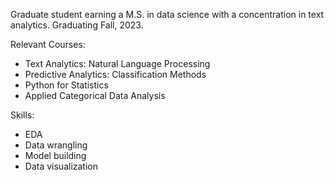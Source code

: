 Graduate student earning a M.S. in data science with a concentration in text analytics. Graduating Fall, 2023. 




Relevant Courses:
  - Text Analytics: Natural Language Processing 
  - Predictive Analytics: Classification Methods
  - Python for Statistics
  - Applied Categorical Data Analysis
  

Skills:
  - EDA
  - Data wrangling
  - Model building
  - Data visualization
